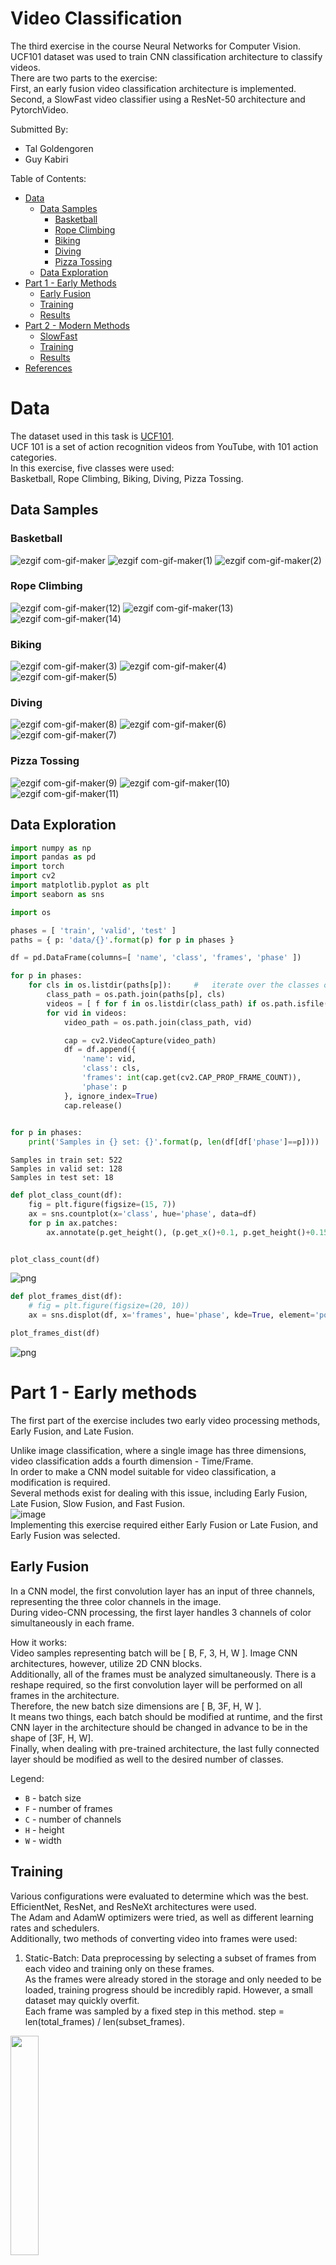 # Video Classification
The third exercise in the course Neural Networks for Computer Vision.  
UCF101 dataset was used to train CNN classification architecture to classify videos.  
There are two parts to the exercise:  
First, an early fusion video classification architecture is implemented.  
Second, a SlowFast video classifier using a ResNet-50 architecture and PytorchVideo.

Submitted By:

* Tal Goldengoren
* Guy Kabiri

Table of Contents:
* [Data](#data)
    * [Data Samples](#data-samples)
        * [Basketball](#basketball-samples)
        * [Rope Climbing](#ropeclimbing-samples)
        * [Biking](#biking-samples)
        * [Diving](#diving-samples)
        * [Pizza Tossing](#pizzatossing-samples)
    * [Data Exploration](#data-exp)
* [Part 1 - Early Methods](#part1)
    * [Early Fusion](#early-fusion)
    * [Training](#part1-training)
    * [Results](#part1-results)
* [Part 2 - Modern Methods](#part2)
    * [SlowFast](#slowfast)
    * [Training](#part2-training)
    * [Results](#part2-results)
* [References](#refs)

# Data <span id="data"><span>

The dataset used in this task is [UCF101](https://www.crcv.ucf.edu/data/UCF101.php).  
UCF 101 is a set of action recognition videos from YouTube, with 101 action categories.  
In this exercise, five classes were used:  
Basketball, Rope Climbing, Biking, Diving, Pizza Tossing.

## Data Samples <span id="data-samples"></span>

### Basketball <span id="basketball-samples"></span>
![ezgif com-gif-maker](https://user-images.githubusercontent.com/52006798/146648149-7b2a60dd-c4dc-486d-bf74-6ee36b51e24b.gif)
![ezgif com-gif-maker(1)](https://user-images.githubusercontent.com/52006798/146648151-e9b93f3f-75f9-4ba8-af38-b9360b709563.gif)
![ezgif com-gif-maker(2)](https://user-images.githubusercontent.com/52006798/146648154-893fdd3f-9f9b-4348-9e62-1ee6f4d24994.gif)

### Rope Climbing <span id="ropeclimbing-samples"></span>

![ezgif com-gif-maker(12)](https://user-images.githubusercontent.com/52006798/146648141-c1d88761-cb3c-44fc-bd1d-adc078c49eb7.gif)
![ezgif com-gif-maker(13)](https://user-images.githubusercontent.com/52006798/146648144-bcd00631-6c35-4d2b-8bf8-dbe949401702.gif)
![ezgif com-gif-maker(14)](https://user-images.githubusercontent.com/52006798/146648146-e1c00dd1-80d8-4f62-82bd-b861782ea643.gif)

### Biking <span id="biking-samples"></span>

![ezgif com-gif-maker(3)](https://user-images.githubusercontent.com/52006798/146648156-c329b5d9-271f-49d9-b420-0d88f1d0cad6.gif)
![ezgif com-gif-maker(4)](https://user-images.githubusercontent.com/52006798/146648158-ec8451ae-8bba-4808-8783-edfe74f3cec9.gif)
![ezgif com-gif-maker(5)](https://user-images.githubusercontent.com/52006798/146648160-2b1e509a-d324-4739-8081-268f6ad2c229.gif)

### Diving <span id="diving-samples"></span>

![ezgif com-gif-maker(8)](https://user-images.githubusercontent.com/52006798/146648134-1f1960fb-0d1c-40f4-8bde-68e9b07e917a.gif)
![ezgif com-gif-maker(6)](https://user-images.githubusercontent.com/52006798/146648167-f6eb1d56-9c7a-4146-95dc-5a49fdc54fd7.gif)
![ezgif com-gif-maker(7)](https://user-images.githubusercontent.com/52006798/146648171-d3c9ba37-78b4-4f12-af1f-2bdd28eb22a8.gif)

### Pizza Tossing <span id="pizzatossing-samples"></span>

![ezgif com-gif-maker(9)](https://user-images.githubusercontent.com/52006798/146648135-2ebf956e-e239-4d8d-9d52-57c34070be83.gif)
![ezgif com-gif-maker(10)](https://user-images.githubusercontent.com/52006798/146648137-fdb8c9b9-f80b-4bf9-94d2-2a6188312040.gif)
![ezgif com-gif-maker(11)](https://user-images.githubusercontent.com/52006798/146648140-6b541150-45c9-4de5-914b-f74867f7a74e.gif)

## Data Exploration <span id="data-exp"></span>


```python
import numpy as np
import pandas as pd
import torch
import cv2
import matplotlib.pyplot as plt
import seaborn as sns

import os
```


```python
phases = [ 'train', 'valid', 'test' ]
paths = { p: 'data/{}'.format(p) for p in phases }
```


```python
df = pd.DataFrame(columns=[ 'name', 'class', 'frames', 'phase' ])
```


```python
for p in phases:
    for cls in os.listdir(paths[p]):     #   iterate over the classes of each phase
        class_path = os.path.join(paths[p], cls)
        videos = [ f for f in os.listdir(class_path) if os.path.isfile(os.path.join(class_path, f)) ]
        for vid in videos:
            video_path = os.path.join(class_path, vid)

            cap = cv2.VideoCapture(video_path)
            df = df.append({
                'name': vid,
                'class': cls,
                'frames': int(cap.get(cv2.CAP_PROP_FRAME_COUNT)),
                'phase': p
            }, ignore_index=True)
            cap.release()
            
```


```python
for p in phases:
    print('Samples in {} set: {}'.format(p, len(df[df['phase']==p])))
```

    Samples in train set: 522
    Samples in valid set: 128
    Samples in test set: 18



```python
def plot_class_count(df):
    fig = plt.figure(figsize=(15, 7))
    ax = sns.countplot(x='class', hue='phase', data=df)
    for p in ax.patches:
        ax.annotate(p.get_height(), (p.get_x()+0.1, p.get_height()+0.15))


plot_class_count(df)
```


    
![png](submission_files/submission_16_0.png)
    



```python
def plot_frames_dist(df):
    # fig = plt.figure(figsize=(20, 10))
    ax = sns.displot(df, x='frames', hue='phase', kde=True, element='poly', col='class', )

plot_frames_dist(df)
```


    
![png](submission_files/submission_17_0.png)
    


# Part 1 - Early methods <span id="part1"><span>
The first part of the exercise includes two early video processing methods, Early Fusion, and Late Fusion.  

Unlike image classification, where a single image has three dimensions, video classification adds a fourth dimension - Time/Frame.  
In order to make a CNN model suitable for video classification, a modification is required.  
Several methods exist for dealing with this issue, including Early Fusion, Late Fusion, Slow Fusion, and Fast Fusion.  
![image](https://user-images.githubusercontent.com/52006798/146635639-db3cd74f-7889-405c-ae82-1e3aaab9c0e8.png)  
Implementing this exercise required either Early Fusion or Late Fusion, and Early Fusion was selected.

## Early Fusion <span id="early-fusion"><span>
In a CNN model, the first convolution layer has an input of three channels, representing the three color channels in the image.  
During video-CNN processing, the first layer handles 3 channels of color simultaneously in each frame.  

How it works:  
Video samples representing batch will be [ B, F, 3, H, W ]. Image CNN architectures, however, utilize 2D CNN blocks.  
Additionally, all of the frames must be analyzed simultaneously. There is a reshape required, so the first convolution layer will be performed on all frames in the architecture.  
Therefore, the new batch size dimensions are [ B, 3F, H, W ].  
It means two things, each batch should be modified at runtime, and the first CNN layer in the architecture should be changed in advance to be in the shape of [3F, H, W].  
Finally, when dealing with pre-trained architecture, the last fully connected layer should be modified as well to the desired number of classes.  

Legend:  
* `B` - batch size
* `F` - number of frames
* `C` - number of channels
* `H` - height
* `W` - width

## Training <span id="part1-training"><span>
Various configurations were evaluated to determine which was the best.  
EfficientNet, ResNet, and ResNeXt architectures were used.  
The Adam and AdamW optimizers were tried, as well as different learning rates and schedulers.  
Additionally, two methods of converting video into frames were used: 

1. Static-Batch: Data preprocessing by selecting a subset of frames from each video and training only on these frames.  
As the frames were already stored in the storage and only needed to be loaded, training progress should be incredibly rapid. However, a small dataset may quickly overfit.  
Each frame was sampled by a fixed step in this method. step = len(total_frames) / len(subset_frames).  

<img src="https://user-images.githubusercontent.com/52006798/147848832-1f1e3890-9aa0-4789-b054-97c17a1d8a84.png" width="30%"/>    

2. Dynamic-Batch: Sample a random group of frames each time.  
This would be slower, but it could prevent overfitting since every time a video is loaded, a different set of frames is processed by the network.  

<img src="https://user-images.githubusercontent.com/52006798/147848886-b4e54060-7d7c-402a-9fba-ad86eb46df5c.png" width="30%"/>

## Results <span id="part1-results"><span>
The following graphs show a sample of different configurations that were tried.


<img src="https://user-images.githubusercontent.com/52006798/147827538-4083f42a-1b44-4592-a3ab-043ddd42911d.png" width="30%"/><img src="https://user-images.githubusercontent.com/52006798/147827539-1c5831b5-adb5-4d7d-884b-ebb22a231001.png" width="30%"/>

<img src="https://user-images.githubusercontent.com/52006798/147827535-844af00b-dfe3-43e9-81e3-afc93cd5c12c.png" width="30%"/><img src="https://user-images.githubusercontent.com/52006798/147827536-9aef5827-7bac-4869-ace6-36e728cb8a6b.png" width="30%"/><img src="https://user-images.githubusercontent.com/52006798/147827540-7b63f025-0fc1-448e-b5ed-5beea13a3cac.png" width="30%"/>

Finally, the preferred configuration was as follows:  

*   Pre-trained ResNet-50.
*   Pre-processed data (static dataset - the same frames were used in each video during training, instead of random ones).
*   32 frames for each video.
*   Optimizer: Adam.
*   Scheduler: ReduceLROnPlateau (factor=0.8, patience=2).
*   Learning rate: 1e-5.
*   Batch-size: 8.
*   Epochs: 100.

<img src="https://user-images.githubusercontent.com/52006798/147827800-eb667b7d-d310-4b30-aeab-c0da599c29fe.png" width="45%"/><img src="https://user-images.githubusercontent.com/52006798/147827802-d2ae0176-278b-4359-b85c-497eacaf0ad8.png" width="45%"/>

<img src="https://user-images.githubusercontent.com/52006798/147827797-b543147a-7484-4f89-a196-881043f2abf9.png" width="30%"/><img src="https://user-images.githubusercontent.com/52006798/147827798-8d0ca0ac-9f3e-436b-882d-ce220d58152b.png" width="30%"/><img src="https://user-images.githubusercontent.com/52006798/147827799-8c85523d-1104-48cb-8121-db125124737e.png" width="30%"/>

As can see above, we achieved accuracy of almost 0.9 and loss a little less than 0.7.

# Part 2 - Modern Methods <span id="part2"></span>

## SlowFast <span id="slowfast"></span>

The SlowFast architecture handles video in two ways.  
In order to capture spatial semantics, the first approach uses a low frame rate, which will be called the Slow pathway.  
A high frame rate is used in the second method, called the Fast pathway, to capture motion.  

![](https://feichtenhofer.github.io/pubs/slowfast_concept.gif)  

While both pathways use ResNet as their backbone, unlike the previous model, these use 3D CNN blocks.  
A small number of channels is used to keep the Fast pathway fast since it samples many more frames than the Slow pathway.  
In addition, the Fast pathway results are fed into the Slow pathway to improve prediction (taking into account the different shapes in each pathway).  
The results from the Slow pathway are not fed into the Fast pathway since the researchers found no improvements while executing it.

## Training <span id="part2-training"></span>

SlowFast's training phase required some modifications in the data processing.  
Firstly, SlowFast splits into 2 pathways, each of which consumes a different number of frames.  
Second, the tensor shape differs from the early method.  
While the early methods architecture was fed by [ B, F, 3, H, W ] tensors, the SlowFast architecture was fed by [ B, 3, F, H, W ].  
In order to use the same dataset, when handling a SlowFast model, the tensor needs to be reshaped into the correct dimensions and then split into two tensors.  
Getting the [ B, 3, F, H, W ] shape for the fast pathway, and the [ B, 3, F/4, H, W ] shape for the slow pathway.

## Results <span id="part2-results"></span>

Configuration used:  

*   Pre-trained SlowFast.
*   Dynamic data (sample random frames from a video at each epoch).
*   32 frames for each video.
*   Optimizer: ASGD.
*   Scheduler: ReduceLROnPlateau (factor=0.9, patience=4).
*   Scheduler: CosineAnnealingLR
*   Learning rate: 1e-3.
*   Batch-size: 4.
*   Epochs: 100.

Despite trying several different configurations, we were unable to achieve good results with the SlowFast model.  
Therefore, we can't compare the models since SlowFast should yield better results than the simpler methods.

<img src="https://user-images.githubusercontent.com/52006798/149008482-d1fa2847-8539-4e8f-818d-edce2274f427.png" width="45%"/><img src="https://user-images.githubusercontent.com/52006798/149008486-76272fc2-bbc6-420e-8964-c69227e58ea6.png" width="45%"/>

<img src="https://user-images.githubusercontent.com/52006798/149008476-4e424da6-f4c3-4029-9a31-a0315df3f4ee.png" width="30%"/><img src="https://user-images.githubusercontent.com/52006798/149008492-071af52c-0e36-4082-a422-53a921e8c12e.png" width="30%"/><img src="https://user-images.githubusercontent.com/52006798/149008494-3c0f927b-ef92-434b-ab86-55575f3828ab.png" width="30%"/>

# References <span id="refs"><span>
* [Video Classification with CNN, RNN, and PyTorch](https://medium.com/howtoai/video-classification-with-cnn-rnn-and-pytorch-abe2f9ee031)
* [Video Classification with CNN+LSTM](https://discuss.pytorch.org/t/video-classification-with-cnn-lstm/113413/4)
* [Introduction to Video Classification](https://towardsdatascience.com/introduction-to-video-classification-6c6acbc57356)
* [Justin Johnson's Lecture](https://web.eecs.umich.edu/~justincj/slides/eecs498/FA2020/598_FA2020_lecture18.pdf)
* [Christoph Feichtenhofer](https://feichtenhofer.github.io/)
* [SlowFast Explained: Dual-mode CNN for Video Understanding](https://towardsdatascience.com/slowfast-explained-dual-mode-cnn-for-video-understanding-8bf639960256)

